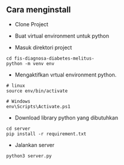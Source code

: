 ## Cara menginstall
- Clone Project

- Buat virtual environment untuk python
- Masuk direktori project
```
cd fis-diagnosa-diabetes-melitus-
python -m venv env
```
- Mengaktifkan vrtual environment python.
```
# linux
source env/bin/activate

# Windows
env\Scripts\Activate.ps1
```
- Download library python yang dibutuhkan
```
cd server
pip install -r requirement.txt
```
- Jalankan server
```
python3 server.py
```
